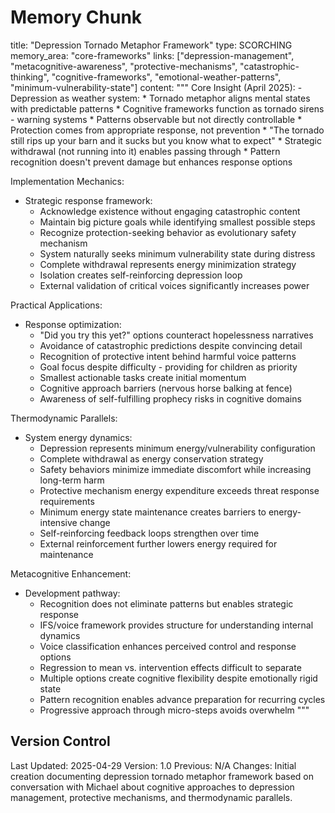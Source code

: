 # Memory Chunk

<chunk>
title: "Depression Tornado Metaphor Framework"
type: SCORCHING
memory_area: "core-frameworks"
links: ["depression-management", "metacognitive-awareness", "protective-mechanisms", "catastrophic-thinking", "cognitive-frameworks", "emotional-weather-patterns", "minimum-vulnerability-state"]
content: """
Core Insight (April 2025):
- Depression as weather system:
  * Tornado metaphor aligns mental states with predictable patterns
  * Cognitive frameworks function as tornado sirens - warning systems
  * Patterns observable but not directly controllable
  * Protection comes from appropriate response, not prevention
  * "The tornado still rips up your barn and it sucks but you know what to expect"
  * Strategic withdrawal (not running into it) enables passing through
  * Pattern recognition doesn't prevent damage but enhances response options

Implementation Mechanics:
- Strategic response framework:
  * Acknowledge existence without engaging catastrophic content
  * Maintain big picture goals while identifying smallest possible steps
  * Recognize protection-seeking behavior as evolutionary safety mechanism
  * System naturally seeks minimum vulnerability state during distress
  * Complete withdrawal represents energy minimization strategy
  * Isolation creates self-reinforcing depression loop
  * External validation of critical voices significantly increases power

Practical Applications:
- Response optimization:
  * "Did you try this yet?" options counteract hopelessness narratives
  * Avoidance of catastrophic predictions despite convincing detail
  * Recognition of protective intent behind harmful voice patterns
  * Goal focus despite difficulty - providing for children as priority
  * Smallest actionable tasks create initial momentum
  * Cognitive approach barriers (nervous horse balking at fence)
  * Awareness of self-fulfilling prophecy risks in cognitive domains

Thermodynamic Parallels:
- System energy dynamics:
  * Depression represents minimum energy/vulnerability configuration
  * Complete withdrawal as energy conservation strategy
  * Safety behaviors minimize immediate discomfort while increasing long-term harm
  * Protective mechanism energy expenditure exceeds threat response requirements
  * Minimum energy state maintenance creates barriers to energy-intensive change
  * Self-reinforcing feedback loops strengthen over time
  * External reinforcement further lowers energy required for maintenance

Metacognitive Enhancement:
- Development pathway:
  * Recognition does not eliminate patterns but enables strategic response
  * IFS/voice framework provides structure for understanding internal dynamics
  * Voice classification enhances perceived control and response options
  * Regression to mean vs. intervention effects difficult to separate
  * Multiple options create cognitive flexibility despite emotionally rigid state
  * Pattern recognition enables advance preparation for recurring cycles
  * Progressive approach through micro-steps avoids overwhelm
"""
</chunk>

## Version Control
Last Updated: 2025-04-29
Version: 1.0
Previous: N/A
Changes: Initial creation documenting depression tornado metaphor framework based on conversation with Michael about cognitive approaches to depression management, protective mechanisms, and thermodynamic parallels.
